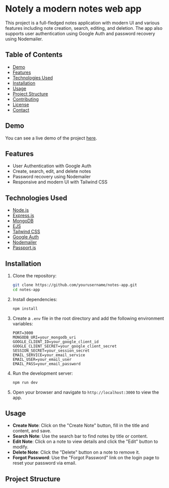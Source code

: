 # Notely a modern notes web app

This project is a full-fledged notes application with modern UI and various features including note creation, search, editing, and deletion. The app also supports user authentication using Google Auth and password recovery using Nodemailer.

## Table of Contents
- [Demo](#demo)
- [Features](#features)
- [Technologies Used](#technologies-used)
- [Installation](#installation)
- [Usage](#usage)
- [Project Structure](#project-structure)
- [Contributing](#contributing)
- [License](#license)
- [Contact](#contact)

## Demo
You can see a live demo of the project [here](#).

## Features
- User Authentication with Google Auth
- Create, search, edit, and delete notes
- Password recovery using Nodemailer
- Responsive and modern UI with Tailwind CSS

## Technologies Used
- [Node.js](https://nodejs.org/)
- [Express.js](https://expressjs.com/)
- [MongoDB](https://www.mongodb.com/)
- [EJS](https://ejs.co/)
- [Tailwind CSS](https://tailwindcss.com/)
- [Google Auth](https://developers.google.com/identity)
- [Nodemailer](https://nodemailer.com/)
- [Passport.js](http://www.passportjs.org/)

## Installation
1. Clone the repository:
    ```bash
    git clone https://github.com/yourusername/notes-app.git
    cd notes-app
    ```

2. Install dependencies:
    ```bash
    npm install
    ```

3. Create a `.env` file in the root directory and add the following environment variables:
    ```env
    PORT=3000
    MONGODB_URI=your_mongodb_uri
    GOOGLE_CLIENT_ID=your_google_client_id
    GOOGLE_CLIENT_SECRET=your_google_client_secret
    SESSION_SECRET=your_session_secret
    EMAIL_SERVICE=your_email_service
    EMAIL_USER=your_email_user
    EMAIL_PASS=your_email_password
    ```

4. Run the development server:
    ```bash
    npm run dev
    ```

5. Open your browser and navigate to `http://localhost:3000` to view the app.

## Usage
- **Create Note**: Click on the "Create Note" button, fill in the title and content, and save.
- **Search Note**: Use the search bar to find notes by title or content.
- **Edit Note**: Click on a note to view details and click the "Edit" button to modify.
- **Delete Note**: Click the "Delete" button on a note to remove it.
- **Forgot Password**: Use the "Forgot Password" link on the login page to reset your password via email.

## Project Structure
